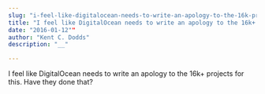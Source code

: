 ```yaml
---
slug: "i-feel-like-digitalocean-needs-to-write-an-apology-to-the-16k-projects-for-this""
title: "I feel like DigitalOcean needs to write an apology to the 16k+ projects for this.""
date: "2016-01-12""
author: "Kent C. Dodds"
description: "__"

---
```


I feel like DigitalOcean needs to write an apology to the 16k+ projects for
this. Have they done that?
